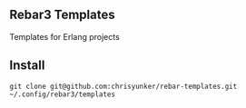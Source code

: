 Rebar3 Templates
----------------

Templates for Erlang projects

Install
-------

```
git clone git@github.com:chrisyunker/rebar-templates.git ~/.config/rebar3/templates
```
